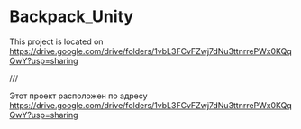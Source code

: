 # Backpack_Unity
This project is located on https://drive.google.com/drive/folders/1vbL3FCvFZwj7dNu3ttnrrePWx0KQqQwY?usp=sharing

///

Этот проект расположен по адресу https://drive.google.com/drive/folders/1vbL3FCvFZwj7dNu3ttnrrePWx0KQqQwY?usp=sharing
